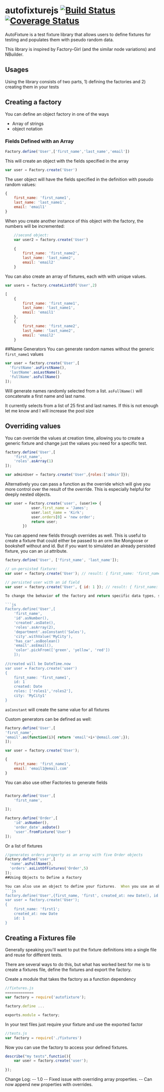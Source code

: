 autofixturejs [![Build Status](https://travis-ci.org/jcteague/autofixturejs.svg?branch=master)](https://travis-ci.org/jcteague/autofixturejs) [![Coverage Status](https://coveralls.io/repos/github/jcteague/autofixturejs/badge.svg?branch=master)](https://coveralls.io/github/jcteague/autofixturejs?branch=master)
=============

AutoFixture is a test fixture library that allows users to define fixtures for testing and populates them with pseudo random data.

This library is inspired by Factory-Girl (and the similar node variations) and NBuilder.

## Usages

Using the library consists of two parts, 1) defining the factories and 2) creating them in your tests

## Creating a factory

You can define an object factory in one of the ways

- Array of strings
- object notation

### Fields Defined with an Array
```js
Factory.define('User',['first_name','last_name','email'])
```
This will create an object with the fields specified in the array

```js
var user = Factory.create('User')

```
The user object will have the fields specified in the definition with pseudo random values:
```js
{
    first_name: 'first_name1',
    last_name: 'last_name1',
    email: 'email1'
}
```
When you create another instance of this object with the factory, the numbers will be incremented:
```js
    //second object:
    var user2 = factory.create('User')
    
    {
        first_name: 'first_name2',
        last_name: 'last_name2',
        email: 'email2'
    }
```
You can also create an array of fixtures, each with with unique values.
```js
var users = factory.createListOf('User',2)

[
    {
        first_name: 'first_name1',
        last_name: 'last_name1',
        email: 'email1'
    },
    {
        first_name: 'first_name2',
        last_name: 'last_name2',
        email: 'email2'
    }
```
##Name Generators
You can generate random names without the generic `first_name1` values
```js
var user = factory.create('User',[
  'firstName'.asFirstName(),
  'lastName'.asLastName(),
  'fullName'.asFullName()
]);
```
Will generate names randomly selected from a list.  `asFullName()` will concatenate a first name and last name.

It currently selects from a list of 25 first and last names.  If this is not enough let me know and I will increase the pool size

## Overriding values
You can override the values at creation time, allowing you to create a generic fixture and change just the values you need for a specific test.
```js
factory.define('User',[
    'first_name',
    'roles'.asArray(1)
]);

var adminUser = factory.create('User',{roles:['admin']});
```
Alternatively you can pass a function as the override which will give you more control over the result of the override.  This is especially helpful for deeply nested objects.
```js
var user = Factory.create('user', (user)=> {
			user.first_name = 'James';
			user.last_name = 'Kirk';
			user.orders[0] = 'new order';
			return user;
		})
```
You can append new fields through overrides as well.  This is useful to create a fixture that could either be passed to an orm like Mongoose or bookshelf without and id.  But if you want to simulated an already persisted fixture, you can an `id` attribute.

```js
factory.define('User', ['first_name', 'last_name']);

// un-persisted fixture:
var user = factory.create('User'); // result: { first_name: 'first_name1', last_name: 'last_name1' }

// persisted user with an id field
var user = factory.create('User', { id: 1 }); // result: { first_name: 'first_name1', last_name: 'last_name1', id: 1 }

To change the behavior of the factory and return specific data types, several helper methods are added to the string object

```js
Factory.define('User',[
    'first_name',
    'id'.asNumber(),
    'created'.asDate(),
    'roles'.asArray(2),
    'department'.asConstant('Sales'),
    'city'.withValue('MyCity'),
    'has_car'.asBoolean()
    'email'.asEmail(),
    'color'.pickFrom(['green', 'yellow', 'red'])
    ]);
    
//created will be DateTime.now
var user = Factory.create('user')
{
    first_name: 'first_name1',
    id: 1
    created: Date
    roles: ['roles1','roles2'],
    city: 'MyCity1'
}
```
`asConstant` will create the same value for all fixtures

Custom generators can be defined as well:
```js
Factory.define('User',[
'first_name',
'email'.as(function(i){ return 'email'+i+'@email.com';});
]);

var user = factory.create('User');

{
    first_name: 'first_name1',
    email: 'email1@email.com'
}
```
You can also use other Factories to generate fields
```js

Factory.define('User',[
    'first_name',
    
]);

Factory.define('Order',[
    'id'.asNumber(),
    'order_date'.asDate()
    'user'.fromFixture('User')
]);
```
Or a list of fixtures
```js
//generates orders property as an array with five Order objects
Factory.define('user',[
  'name'.asFullName(),
  'orders'.asListOfFixtures('Order',5)
]);
##Using Objects to Define a Factory

You can also use an object to define your fixtures.  When you use an object the values for each field are used to create random data when you create the fixture
```js
factory.define('User',{first_name, 'first', created_at: new Date(), id:1});
var user = factory.create('User');
{
    first_name: 'first1';
    created_at: new Date
    id: 1
}
```
## Creating a Fixtures file
Generally speaking you'll want to put the fixture definitions into a single file and reuse for different tests.

There are several ways to do this, but what has worked best for me is to create a fixtures file, define the fixtures and export the factory.

Create a module that takes the factory as a function dependency
```js
//fixtures.js
=============
var factory = require('autofixture');

factory.define ...

exports.module = factory;
```
In your test files just require your fixture and use the exported factor
```js
//tests.js
var factory = require('./fixtures')

```
Now you can use the factory to access your defined fixtures.
```js
describe("my tests",functio(){
    var user = factory.create('user');
    
});
```
Change Log:
 -- 1.0
    -- Fixed issue with overriding array properties.
    -- Can now append new properties with overrides.


